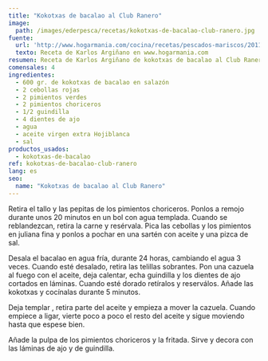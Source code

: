 ```yaml
---
title: "Kokotxas de bacalao al Club Ranero"
image:
  path: /images/ederpesca/recetas/kokotxas-de-bacalao-club-ranero.jpg
fuente:
  url: 'http://www.hogarmania.com/cocina/recetas/pescados-mariscos/201109/kokotxas-bacalao-club-ranero-10988.html'
  texto: Receta de Karlos Argiñano en www.hogarmania.com
resumen: Receta de Karlos Argiñano de kokotxas de bacalao al Club Ranero.
comensales: 4
ingredientes:
  - 600 gr. de kokotxas de bacalao en salazón
  - 2 cebollas rojas
  - 2 pimientos verdes
  - 2 pimientos choriceros
  - 1/2 guindilla
  - 4 dientes de ajo
  - agua
  - aceite virgen extra Hojiblanca
  - sal
productos_usados:
  - kokotxas-de-bacalao
ref: kokotxas-de-bacalao-club-ranero
lang: es
seo:
  name: "Kokotxas de bacalao al Club Ranero"
---
```


Retira el tallo y las pepitas de los pimientos choriceros. Ponlos a remojo durante unos 20 minutos en un bol con agua templada. Cuando se reblandezcan, retira la carne y resérvala. Pica las cebollas y los pimientos en juliana fina y ponlos a pochar en una sartén con aceite y una pizca de sal.

Desala el bacalao en agua fría, durante 24 horas, cambiando el agua 3 veces. Cuando esté desalado, retira las telillas sobrantes. Pon una cazuela al fuego con el aceite, deja calentar, echa guindilla y los dientes de ajo cortados en láminas. Cuando esté dorado retíralos y reserválos. Añade las kokotxas y cocínalas durante 5 minutos.

Deja templar , retira parte del aceite y empieza a mover la cazuela. Cuando empiece a ligar, vierte poco a poco el resto del aceite y sigue moviendo hasta que espese bien.

Añade la pulpa de los pimientos choriceros y la fritada. Sirve y decora con las láminas de ajo y de guindilla.
